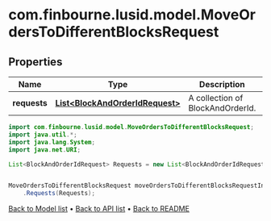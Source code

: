 # com.finbourne.lusid.model.MoveOrdersToDifferentBlocksRequest

## Properties

Name | Type | Description | Notes
------------ | ------------- | ------------- | -------------
**requests** | [**List&lt;BlockAndOrderIdRequest&gt;**](BlockAndOrderIdRequest.md) | A collection of BlockAndOrderId. | [default to List<BlockAndOrderIdRequest>]

```java
import com.finbourne.lusid.model.MoveOrdersToDifferentBlocksRequest;
import java.util.*;
import java.lang.System;
import java.net.URI;

List<BlockAndOrderIdRequest> Requests = new List<BlockAndOrderIdRequest>();


MoveOrdersToDifferentBlocksRequest moveOrdersToDifferentBlocksRequestInstance = new MoveOrdersToDifferentBlocksRequest()
    .Requests(Requests);
```


[Back to Model list](../README.md#documentation-for-models) &#8226; [Back to API list](../README.md#documentation-for-api-endpoints) &#8226; [Back to README](../README.md)
